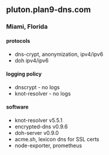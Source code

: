 ## pluton.plan9-dns.com 
### Miami, Florida

#### protocols
- dns-crypt, anonymization, ipv4/ipv6
- doh ipv4/ipv6

#### logging policy
- dnscrypt - no logs
- knot-resolver - no logs

#### software
- knot-resolver v5.5.1
- encrypted-dns v0.9.6
- doh-server v0.9.0
- acme.sh, lexicon dns for SSL certs
- node-exporter, prometheus
